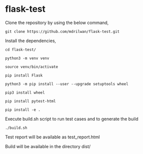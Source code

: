 # flask-test
Clone the repository by using the below command,

```git clone https://github.com/mdrilwan/flask-test.git```

Install the dependencies,

```
cd flask-test/

python3 -m venv venv

source venv/bin/activate

pip install Flask

python3 -m pip install --user --upgrade setuptools wheel

pip3 install wheel

pip install pytest-html

pip install -e .
```

Execute build.sh script to run test cases and to generate the build
```
./build.sh
```

Test report will be available as test_report.html

Build will be available in the directory dist/
